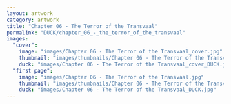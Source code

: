 ```yaml
---
layout: artwork
category: artwork
title: "Chapter 06 - The Terror of the Transvaal"
permalink: "DUCK/chapter_06_-_the_terror_of_the_transvaal"
images:
  "cover":
    image: "images/Chapter 06 - The Terror of the Transvaal_cover.jpg"
    thumbnail: "images/thumbnails/Chapter 06 - The Terror of the Transvaal_cover.jpg"
    duck: "images/Chapter 06 - The Terror of the Transvaal_cover_DUCK.jpg"
  "first page":
    image: "images/Chapter 06 - The Terror of the Transvaal.jpg"
    thumbnail: "images/thumbnails/Chapter 06 - The Terror of the Transvaal.jpg"
    duck: "images/Chapter 06 - The Terror of the Transvaal_DUCK.jpg"
---
```

